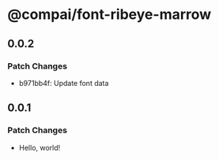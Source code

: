 # @compai/font-ribeye-marrow

## 0.0.2

### Patch Changes

- b971bb4f: Update font data

## 0.0.1

### Patch Changes

- Hello, world!
